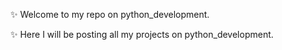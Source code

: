 ✨ Welcome to my repo on python_development.

✨ Here I will be posting all my projects on python_development.
